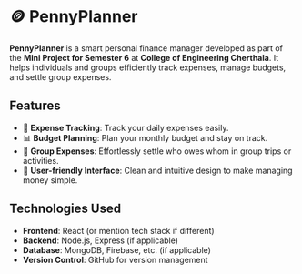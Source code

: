 # 🪙 **PennyPlanner**

**PennyPlanner** is a smart personal finance manager developed as part of the **Mini Project for Semester 6** at **College of Engineering Cherthala**. It helps individuals and groups efficiently track expenses, manage budgets, and settle group expenses.

## Features
- 💸 **Expense Tracking**: Track your daily expenses easily.
- 📊 **Budget Planning**: Plan your monthly budget and stay on track.
- 👥 **Group Expenses**: Effortlessly settle who owes whom in group trips or activities.
- 📱 **User-friendly Interface**: Clean and intuitive design to make managing money simple.

## Technologies Used
- **Frontend**: React (or mention tech stack if different)
- **Backend**: Node.js, Express (if applicable)
- **Database**: MongoDB, Firebase, etc. (if applicable)
- **Version Control**: GitHub for version management



